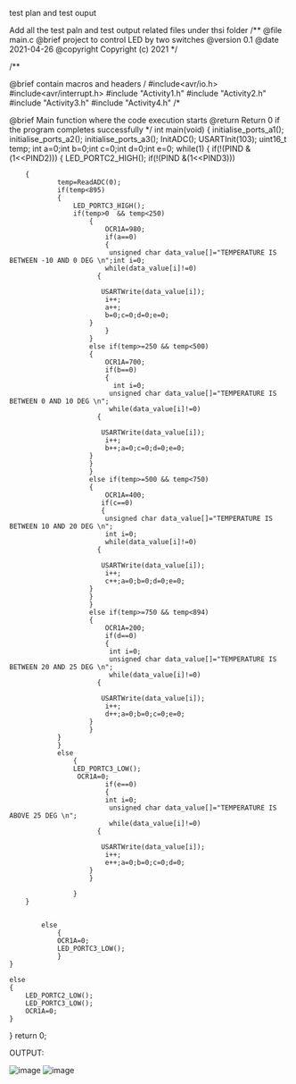 test plan and test ouput

Add all the test paln and test output related files under thsi folder
/**
@file main.c
@brief project to control LED by two switches
@version 0.1
@date 2021-04-26
@copyright Copyright (c) 2021
*/

/**

@brief contain macros and headers
/ #include<avr/io.h> #include<avr/interrupt.h> #include "Activity1.h" #include "Activity2.h" #include "Activity3.h" #include "Activity4.h" /*

@brief Main function where the code execution starts
@return Return 0 if the program completes successfully */
int main(void) { initialise_ports_a1(); initialise_ports_a2(); initialise_ports_a3(); InitADC(); USARTInit(103); uint16_t temp; int a=0;int b=0;int c=0;int d=0;int e=0; while(1) { if(!(PIND &(1<<PIND2))) { LED_PORTC2_HIGH(); if(!(PIND &(1<<PIND3)))

        {
                temp=ReadADC(0);
                if(temp<895)
                {
                    LED_PORTC3_HIGH();
                    if(temp>0  && temp<250)
                        {
                            OCR1A=980;
                            if(a==0)
                            {
                             unsigned char data_value[]="TEMPERATURE IS BETWEEN -10 AND 0 DEG \n";int i=0;
                            while(data_value[i]!=0)
                          {

                           USARTWrite(data_value[i]);
                            i++;
                            a++;
                            b=0;c=0;d=0;e=0;
                        }
                            }
                        }
                        else if(temp>=250 && temp<500)
                        {
                            OCR1A=700;
                            if(b==0)
                            {
                              int i=0;
                             unsigned char data_value[]="TEMPERATURE IS BETWEEN 0 AND 10 DEG \n";   
                             while(data_value[i]!=0)
                          {

                           USARTWrite(data_value[i]);
                            i++;
                            b++;a=0;c=0;d=0;e=0;
                        }
                        }
                        }
                        else if(temp>=500 && temp<750)
                        {
                            OCR1A=400;
                           if(c==0)
                           {
                            unsigned char data_value[]="TEMPERATURE IS BETWEEN 10 AND 20 DEG \n"; 
                            int i=0;   
                            while(data_value[i]!=0)
                          {

                           USARTWrite(data_value[i]);
                            i++;
                            c++;a=0;b=0;d=0;e=0;
                        }
                        }
                        }
                        else if(temp>=750 && temp<894)
                        {
                            OCR1A=200;
                            if(d==0)
                            {
                             int i=0;
                             unsigned char data_value[]="TEMPERATURE IS BETWEEN 20 AND 25 DEG \n";
                             while(data_value[i]!=0)
                          {

                           USARTWrite(data_value[i]);
                            i++;
                            d++;a=0;b=0;c=0;e=0;
                        }
                        }
                }
                }
                else
                    {
                    LED_PORTC3_LOW();
                     OCR1A=0;
                            if(e==0)
                            {
                            int i=0;
                             unsigned char data_value[]="TEMPERATURE IS ABOVE 25 DEG \n";
                             while(data_value[i]!=0)
                          {

                           USARTWrite(data_value[i]);
                            i++;
                            e++;a=0;b=0;c=0;d=0;
                        }
                        }

                    }
        }


            else
                {
                OCR1A=0;
                LED_PORTC3_LOW();
                }
    }

    else
    {
        LED_PORTC2_LOW();
        LED_PORTC3_LOW();
        OCR1A=0;
    }
}
return 0;  


OUTPUT:

![image](https://user-images.githubusercontent.com/101579422/164891398-68fab097-8e7f-4b32-b5c5-e25b34d12ce8.png)
![image](https://user-images.githubusercontent.com/101579422/164891409-6c81730f-7202-491d-a0c3-7227d30ac212.png)

